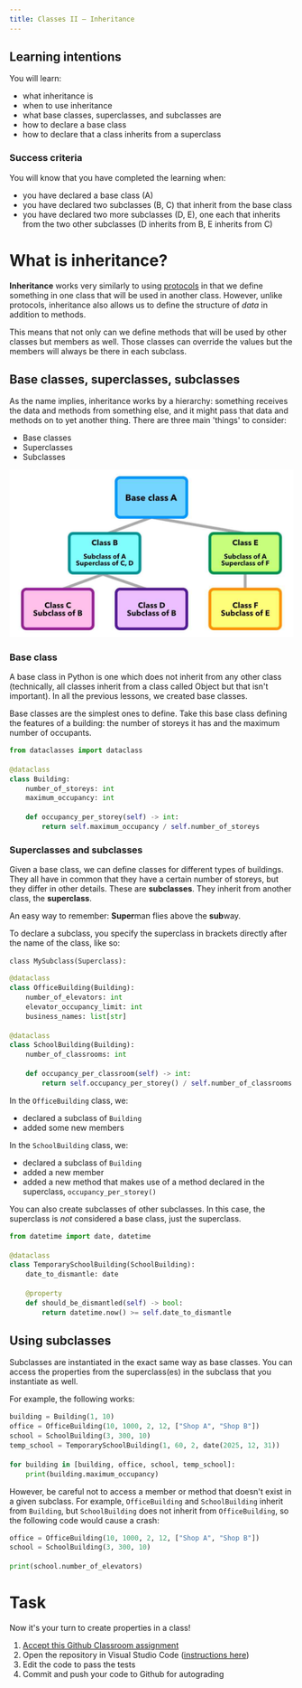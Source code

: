 ```yaml
---
title: Classes II — Inheritance
---
```


## Learning intentions

You will learn:

- what inheritance is
- when to use inheritance
- what base classes, superclasses, and subclasses are
- how to declare a base class
- how to declare that a class inherits from a superclass

### Success criteria

You will know that you have completed the learning when:

- you have declared a base class (A)
- you have declared two subclasses (B, C) that inherit from the base class
- you have declared two more subclasses (D, E), one each that inherits from the two other subclasses (D inherits from B, E inherits from C)

# What is inheritance?

**Inheritance** works very similarly to using [protocols](04.protocols.md) in that we define something in one class that will be used in another class. However, unlike protocols, inheritance also allows us to define the structure of *data* in addition to methods.

This means that not only can we define methods that will be used by other classes but members as well. Those classes can override the values but the members will always be there in each subclass.

## Base classes, superclasses, subclasses

As the name implies, inheritance works by a hierarchy: something receives the data and methods from something else, and it might pass that data and methods on to yet another thing. There are three main 'things' to consider:

- Base classes
- Superclasses
- Subclasses

![Hierarchy graph of base class A, superclasses B and E which inherit from A, subclasses C and D which inherit from B, and subclass E which inherits from E](classes.jpg)

### Base class

A base class in Python is one which does not inherit from any other class (technically, all classes inherit from a class called Object but that isn't important). In all the previous lessons, we created base classes.

Base classes are the simplest ones to define. Take this base class defining the features of a building: the number of storeys it has and the maximum number of occupants.

```python
from dataclasses import dataclass

@dataclass
class Building:
    number_of_storeys: int
    maximum_occupancy: int

    def occupancy_per_storey(self) -> int:
        return self.maximum_occupancy / self.number_of_storeys
```

### Superclasses and subclasses

Given a base class, we can define classes for different types of buildings. They all have in common that they have a certain number of storeys, but they differ in other details. These are **subclasses**. They inherit from another class, the **superclass**.

An easy way to remember: **Super**man flies above the **sub**way.

To declare a subclass, you specify the superclass in brackets directly after the name of the class, like so:

``class MySubclass(Superclass):``

```python
@dataclass
class OfficeBuilding(Building):
    number_of_elevators: int
    elevator_occupancy_limit: int
    business_names: list[str]

@dataclass
class SchoolBuilding(Building):
    number_of_classrooms: int

    def occupancy_per_classroom(self) -> int:
        return self.occupancy_per_storey() / self.number_of_classrooms
```

In the ``OfficeBuilding`` class, we:

- declared a subclass of ``Building``
- added some new members

In the ``SchoolBuilding`` class, we:

- declared a subclass of ``Building``
- added a new member
- added a new method that makes use of a method declared in the superclass, ``occupancy_per_storey()``

You can also create subclasses of other subclasses. In this case, the superclass is *not* considered a base class, just the superclass.

```python
from datetime import date, datetime

@dataclass
class TemporarySchoolBuilding(SchoolBuilding):
    date_to_dismantle: date

    @property
    def should_be_dismantled(self) -> bool:
        return datetime.now() >= self.date_to_dismantle
```

## Using subclasses

Subclasses are instantiated in the exact same way as base classes. You can access the properties from the superclass(es) in the subclass that you instantiate as well.

For example, the following works:

```python
building = Building(1, 10)
office = OfficeBuilding(10, 1000, 2, 12, ["Shop A", "Shop B"])
school = SchoolBuilding(3, 300, 10)
temp_school = TemporarySchoolBuilding(1, 60, 2, date(2025, 12, 31))

for building in [building, office, school, temp_school]:
    print(building.maximum_occupancy)
```

However, be careful not to access a member or method that doesn't exist in a given subclass. For example, ``OfficeBuilding`` and ``SchoolBuilding`` inherit from ``Building``, but ``SchoolBuilding`` does not inherit from ``OfficeBuilding``, so the following code would cause a crash:

```python
office = OfficeBuilding(10, 1000, 2, 12, ["Shop A", "Shop B"])
school = SchoolBuilding(3, 300, 10)

print(school.number_of_elevators)
```

# Task

Now it's your turn to create properties in a class!

1. [Accept this Github Classroom assignment](#task)
2. Open the repository in Visual Studio Code ([instructions here](../../Classroom/README.md))
3. Edit the code to pass the tests
4. Commit and push your code to Github for autograding
